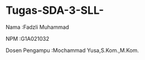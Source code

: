 # Tugas-SDA-3-SLL-
Nama  :Fadzli Muhammad

NPM   :G1A021032

Dosen Pengampu  :Mochammad Yusa,S.Kom.,M.Kom.



